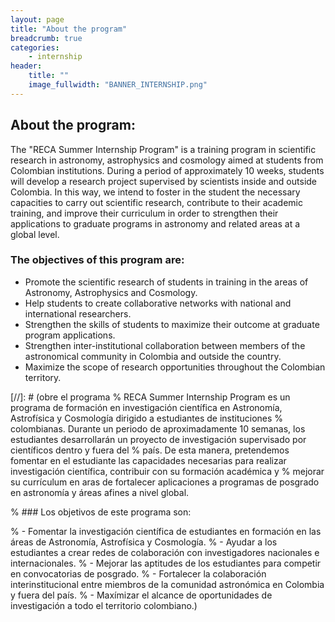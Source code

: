 ```yaml
---
layout: page
title: "About the program"
breadcrumb: true
categories:
    - internship
header:
    title: ""
    image_fullwidth: "BANNER_INTERNSHIP.png"
---
```


## About the program: 

The "RECA Summer Internship Program" is a training program in scientific research in astronomy, astrophysics and cosmology aimed at students from Colombian institutions. During a period of approximately 10 weeks, students will develop a research project supervised by scientists inside and outside Colombia. In this way, we intend to foster in the student the necessary capacities to carry out scientific research, contribute to their academic training,  and improve their curriculum in order to strengthen their applications to graduate programs in astronomy and related areas at a global level.

### The objectives of this program are:

- Promote the scientific research of students in training in the areas of Astronomy, Astrophysics and Cosmology.
- Help students to create collaborative networks with national and international researchers.
- Strengthen the skills of students to maximize their outcome at graduate program applications.
- Strengthen inter-institutional collaboration between members of the astronomical community in Colombia and outside the country.
- Maximize the scope of research opportunities throughout the Colombian territory.


[//]: # (obre el programa
% RECA Summer Internship Program es un programa de formación en investigación científica en Astronomía, Astrofísica y Cosmología dirigido a estudiantes de instituciones
% colombianas. Durante un periodo de aproximadamente 10 semanas, los estudiantes desarrollarán un proyecto de investigación supervisado por científicos dentro y fuera del 
% país. De esta manera, pretendemos fomentar en el estudiante las capacidades necesarias para realizar investigación científica, contribuir con su formación académica y 
% mejorar su currículum en aras de fortalecer aplicaciones a programas de posgrado en astronomía y áreas afines a nivel global.

% ### Los objetivos de este programa son:

% - Fomentar la investigación científica de estudiantes en formación en las áreas de Astronomía, Astrofísica y Cosmología.
% - Ayudar a los estudiantes a crear redes de colaboración con investigadores nacionales e internacionales.
% - Mejorar las aptitudes de los estudiantes para competir en convocatorias de posgrado.
% - Fortalecer la colaboración interinstitucional entre miembros de la comunidad astronómica en Colombia y  fuera del país.
% - Maxímizar el alcance de oportunidades de investigación a todo el territorio colombiano.)
